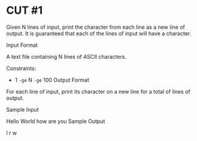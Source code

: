 # CUT #1
Given N lines of input, print the  character from each line as a new line of output. It is guaranteed that each of the  lines of input will have a  character.

Input Format

A text file containing N lines of ASCII characters.

Constraints:

- 1 `-ge` N `-ge` 100
Output Format

For each line of input, print its  character on a new line for a total of  lines of output.

Sample Input

Hello
World
how are you
Sample Output

l
r
w
